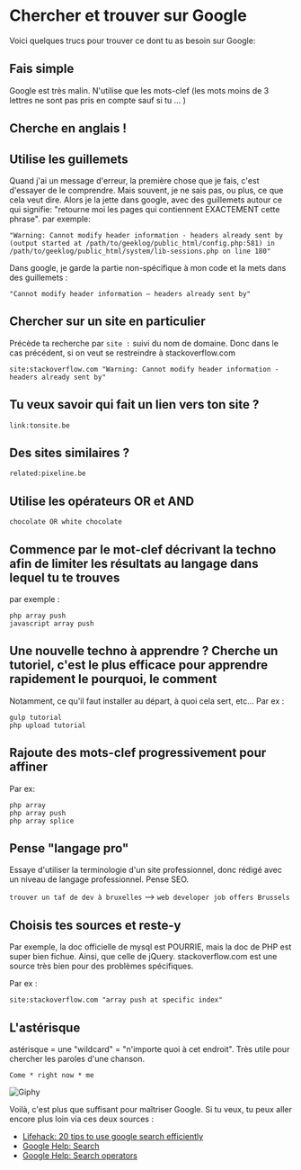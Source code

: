 # Chercher et trouver sur Google

Voici quelques trucs pour trouver ce dont tu as besoin sur Google:

## Fais simple
Google est très malin. N'utilise que les mots-clef (les mots moins de 3 lettres ne sont pas pris en compte sauf si tu … )

## Cherche en anglais !

## Utilise les guillemets
Quand j'ai un message d'erreur, la première chose que je fais, c'est d'essayer de le comprendre. Mais souvent, je ne sais pas, ou plus, ce que cela veut dire. Alors je la jette dans google, avec des guillemets autour ce qui signifie: "retourne moi les pages qui contiennent EXACTEMENT cette phrase".
par exemple:

```
"Warning: Cannot modify header information - headers already sent by (output started at /path/to/geeklog/public_html/config.php:581) in /path/to/geeklog/public_html/system/lib-sessions.php on line 180"
```

Dans google, je garde la partie non-spécifique à mon code et la mets dans des guillemets : 

```"Cannot modify header information – headers already sent by"```

## Chercher sur un site en particulier
Précède ta recherche par `site :` suivi du nom de domaine. Donc dans le cas précédent, si on veut se restreindre à stackoverflow.com

```
site:stackoverflow.com "Warning: Cannot modify header information - headers already sent by"
```

## Tu veux savoir qui fait un lien vers ton site ?

```
link:tonsite.be
```

## Des sites similaires ?

```
related:pixeline.be
```

## Utilise les opérateurs OR et AND
```
chocolate OR white chocolate
```

## Commence par le mot-clef décrivant la techno afin de limiter les résultats au langage dans lequel tu te trouves

par exemple : 
```
php array push
javascript array push
```

## Une nouvelle techno à apprendre ? Cherche un tutoriel, c'est le plus efficace pour apprendre rapidement le pourquoi, le comment
Notamment, ce qu'il faut installer au départ, à quoi cela sert, etc…
Par ex : 
```
gulp tutorial
php upload tutorial
```

## Rajoute des mots-clef progressivement pour affiner

Par ex: 
```
php array
php array push
php array splice
```

## Pense "langage pro"
Essaye d'utiliser la terminologie d'un site professionnel, donc rédigé avec un niveau de langage professionnel. Pense SEO.

`trouver un taf de dev à bruxelles` —> `web developer job offers Brussels`

## Choisis tes sources et reste-y
Par exemple, la doc officielle de mysql est POURRIE, mais la doc de PHP est super bien fichue. Ainsi, que celle de jQuery. stackoverflow.com est une source très bien pour des problèmes spécifiques.

Par ex :
```
site:stackoverflow.com "array push at specific index"
```

## L'astérisque
astérisque = une "wildcard" = "n'importe quoi à cet endroit".
Très utile pour chercher les paroles d'une chanson.
```
Come * right now * me
```

![Giphy](https://media1.giphy.com/media/vxRJWOAghqjXG/giphy.gif)

Voilà, c'est plus que suffisant pour maîtriser Google. Si tu veux, tu peux aller encore plus loin via ces deux sources :
- [Lifehack: 20 tips to use google search efficiently](http://www.lifehack.org/articles/technology/20-tips-use-google-search-efficiently.html)
- [Google Help: Search](https://support.google.com/websearch/answer/134479?hl=en)  
- [Google Help: Search operators](https://support.google.com/websearch/answer/2466433)  


